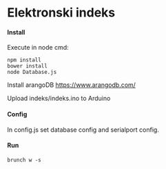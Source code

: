 # Elektronski indeks

#### Install
Execute in node cmd:
```
npm install
bower install
node Database.js
```
Install arangoDB https://www.arangodb.com/

Upload indeks/indeks.ino to Arduino

#### Config

In config.js set database config and serialport config.

#### Run
```
brunch w -s
```
